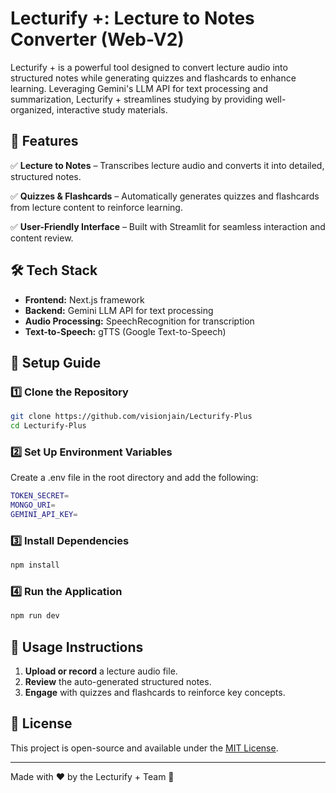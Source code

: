 # Lecturify +: Lecture to Notes Converter (Web-V2)

Lecturify + is a powerful tool designed to convert lecture audio into structured notes while generating quizzes and flashcards to enhance learning. Leveraging Gemini's LLM API for text processing and summarization, Lecturify + streamlines studying by providing well-organized, interactive study materials.

## 🚀 Features

✅ **Lecture to Notes** – Transcribes lecture audio and converts it into detailed, structured notes.

✅ **Quizzes & Flashcards** – Automatically generates quizzes and flashcards from lecture content to reinforce learning.

✅ **User-Friendly Interface** – Built with Streamlit for seamless interaction and content review.

## 🛠 Tech Stack

- **Frontend:** Next.js framework
- **Backend:** Gemini LLM API for text processing
- **Audio Processing:** SpeechRecognition for transcription
- **Text-to-Speech:** gTTS (Google Text-to-Speech)

## 📌 Setup Guide

### 1️⃣ Clone the Repository
```sh
git clone https://github.com/visionjain/Lecturify-Plus
cd Lecturify-Plus
```

### 2️⃣ Set Up Environment Variables
Create a .env file in the root directory and add the following:
```sh
TOKEN_SECRET=
MONGO_URI=
GEMINI_API_KEY=
```

### 3️⃣ Install Dependencies
```sh
npm install
```

### 4️⃣ Run the Application
```sh
npm run dev
```


## 🎯 Usage Instructions

1. **Upload or record** a lecture audio file.
2. **Review** the auto-generated structured notes.
3. **Engage** with quizzes and flashcards to reinforce key concepts.

## 📜 License
This project is open-source and available under the [MIT License](LICENSE).

---

Made with ❤️ by the Lecturify + Team 🚀
